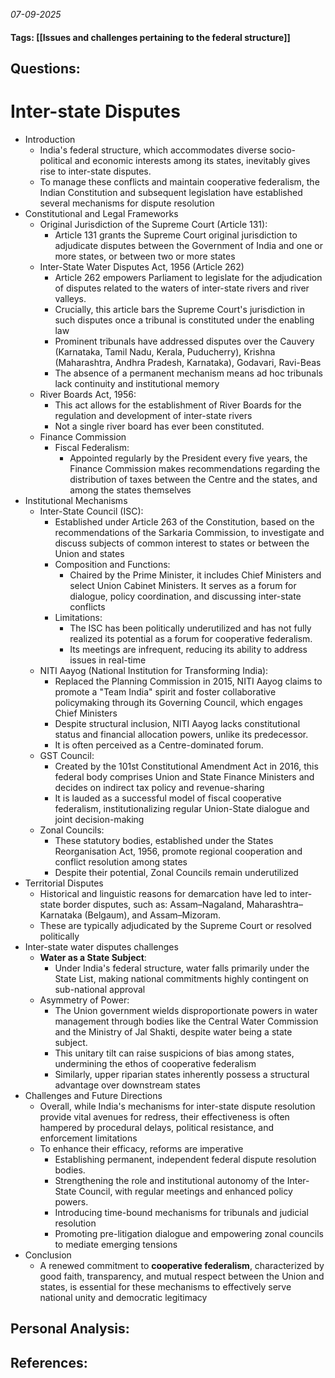 *07-09-2025*
#### Tags: [[Issues and challenges pertaining to the federal structure]]


## Questions:



# Inter-state Disputes

- Introduction
	- India's federal structure, which accommodates diverse socio-political and economic interests among its states, inevitably gives rise to inter-state disputes. 
	- To manage these conflicts and maintain cooperative federalism, the Indian Constitution and subsequent legislation have established several mechanisms for dispute resolution
- Constitutional and Legal Frameworks
	- Original Jurisdiction of the Supreme Court (Article 131):
		- Article 131 grants the Supreme Court original jurisdiction to adjudicate disputes between the Government of India and one or more states, or between two or more states
	- Inter-State Water Disputes Act, 1956 (Article 262)
		- Article 262 empowers Parliament to legislate for the adjudication of disputes related to the waters of inter-state rivers and river valleys. 
		- Crucially, this article bars the Supreme Court's jurisdiction in such disputes once a tribunal is constituted under the enabling law
		- Prominent tribunals have addressed disputes over the Cauvery (Karnataka, Tamil Nadu, Kerala, Puducherry), Krishna (Maharashtra, Andhra Pradesh, Karnataka), Godavari, Ravi-Beas
		- The absence of a permanent mechanism means ad hoc tribunals lack continuity and institutional memory
	- River Boards Act, 1956: 
		- This act allows for the establishment of River Boards for the regulation and development of inter-state rivers
		- Not a single river board has ever been constituted.
	- Finance Commission
		- Fiscal Federalism: 
			- Appointed regularly by the President every five years, the Finance Commission makes recommendations regarding the distribution of taxes between the Centre and the states, and among the states themselves
-  Institutional Mechanisms
	- Inter-State Council (ISC):
		- Established under Article 263 of the Constitution, based on the recommendations of the Sarkaria Commission, to investigate and discuss subjects of common interest to states or between the Union and states
		- Composition and Functions: 
			- Chaired by the Prime Minister, it includes Chief Ministers and select Union Cabinet Ministers. It serves as a forum for dialogue, policy coordination, and discussing inter-state conflicts
		- Limitations: 
			- The ISC has been politically underutilized and has not fully realized its potential as a forum for cooperative federalism. 
			- Its meetings are infrequent, reducing its ability to address issues in real-time
	- NITI Aayog (National Institution for Transforming India):
		- Replaced the Planning Commission in 2015, NITI Aayog claims to promote a "Team India" spirit and foster collaborative policymaking through its Governing Council, which engages Chief Ministers
		- Despite structural inclusion, NITI Aayog lacks constitutional status and financial allocation powers, unlike its predecessor. 
		- It is often perceived as a Centre-dominated forum.
	- GST Council:
		- Created by the 101st Constitutional Amendment Act in 2016, this federal body comprises Union and State Finance Ministers and decides on indirect tax policy and revenue-sharing
		- It is lauded as a successful model of fiscal cooperative federalism, institutionalizing regular Union-State dialogue and joint decision-making
	- Zonal Councils:
		- These statutory bodies, established under the States Reorganisation Act, 1956, promote regional cooperation and conflict resolution among states
		- Despite their potential, Zonal Councils remain underutilized
- Territorial Disputes
	- Historical and linguistic reasons for demarcation have led to inter-state border disputes, such as: Assam–Nagaland, Maharashtra–Karnataka (Belgaum), and Assam–Mizoram.
	- These are typically adjudicated by the Supreme Court or resolved politically
- Inter-state water disputes challenges
	- **Water as a State Subject**: 
		- Under India's federal structure, water falls primarily under the State List, making national commitments highly contingent on sub-national approval
	- Asymmetry of Power: 
		- The Union government wields disproportionate powers in water management through bodies like the Central Water Commission and the Ministry of Jal Shakti, despite water being a state subject. 
		- This unitary tilt can raise suspicions of bias among states, undermining the ethos of cooperative federalism
		- Similarly, upper riparian states inherently possess a structural advantage over downstream states
- Challenges and Future Directions
	- Overall, while India's mechanisms for inter-state dispute resolution provide vital avenues for redress, their effectiveness is often hampered by procedural delays, political resistance, and enforcement limitations
	- To enhance their efficacy, reforms are imperative
		- Establishing permanent, independent federal dispute resolution bodies.
		- Strengthening the role and institutional autonomy of the Inter-State Council, with regular meetings and enhanced policy powers.
		- Introducing time-bound mechanisms for tribunals and judicial resolution
		- Promoting pre-litigation dialogue and empowering zonal councils to mediate emerging tensions
- Conclusion
	- A renewed commitment to **cooperative federalism**, characterized by good faith, transparency, and mutual respect between the Union and states, is essential for these mechanisms to effectively serve national unity and democratic legitimacy




## Personal Analysis:


## References: